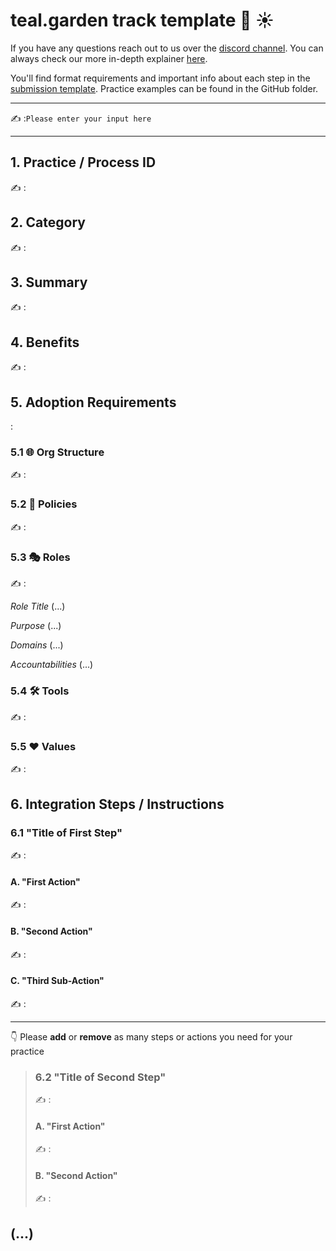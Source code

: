 # teal.garden track template :seedling: :sunny: 


If you have any questions reach out to us over the [discord channel](https://discord.gg/T5NU2q5). You can always check our more in-depth explainer [here](https://github.com/deora-earth/tealgarden/blob/develop/docs/teal-basics.md).

You'll find format requirements and important info about each step in the [submission template](https://hackmd.io/@5-YIdqM_TiWI7n-xRmaUqg/H1ywNR6_I). Practice examples can be found in the GitHub folder.

---
:writing_hand: :`Please enter your input here`

---

## 1. Practice / Process ID

:writing_hand: :


## 2. Category

:writing_hand: :

## 3. Summary

:writing_hand: :

## 4. Benefits

:writing_hand: :

## 5. Adoption Requirements
:
### 5.1 :globe_with_meridians: Org Structure

:writing_hand: : 
### 5.2 :scroll: Policies

:writing_hand: :

### 5.3 :performing_arts: Roles

:writing_hand: :

*Role Title*
(...)

*Purpose*
(...)

*Domains*
(...)

*Accountabilities*
(...) 

### 5.4 :hammer_and_wrench: Tools 

:writing_hand: :

### 5.5 :heart: Values

:writing_hand: :

## 6. Integration Steps / Instructions

### 6.1 "Title of First Step"

:writing_hand: :

#### A. "First Action"

:writing_hand: :

#### B. "Second Action"

:writing_hand: :

#### C. "Third Sub-Action"

:writing_hand: :

___
:point_down: Please **add** or **remove** as many steps or actions you need for your practice

> ### 6.2 "Title of Second Step"
> :writing_hand: :
>
> #### A. "First Action"
>
> :writing_hand: :
>
> #### B. "Second Action"
>
> :writing_hand: :
>

## (...)